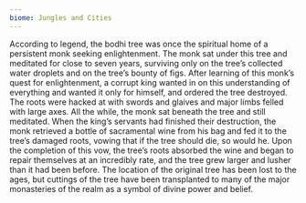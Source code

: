 ```yaml
---
biome: Jungles and Cities
---
```

According to legend, the bodhi tree was once the spiritual home of a persistent monk seeking enlightenment. The monk sat under this tree and meditated for close to seven years, surviving only on the tree’s collected water droplets and on the tree’s bounty of figs. After learning of this monk’s quest for enlightenment, a corrupt king wanted in on this understanding of everything and wanted it only for himself, and ordered the tree destroyed. The roots were hacked at with swords and glaives and major limbs felled with large axes. All the while, the monk sat beneath the tree and still meditated. When the king’s servants had finished their destruction, the monk retrieved a bottle of sacramental wine from his bag and fed it to the tree’s damaged roots, vowing that if the tree should die, so would he. Upon the completion of this vow, the tree’s roots absorbed the wine and began to repair themselves at an incredibly rate, and the tree grew larger and lusher than it had been before. The location of the original tree has been lost to the ages, but cuttings of the tree have been transplanted to many of the major monasteries of the realm as a symbol of divine power and belief. 

